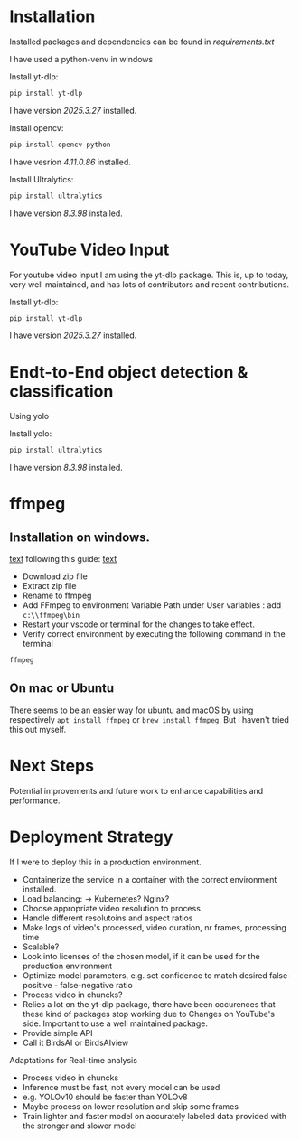 # Installation

Installed packages and dependencies can be found in _requirements.txt_

I have used a python-venv in windows

Install yt-dlp:
```bash
pip install yt-dlp
```
I have version _2025.3.27_ installed.

Install opencv:
```bash
pip install opencv-python
```
I have vesrion _4.11.0.86_ installed.

Install Ultralytics:
```bash
pip install ultralytics
```
I have version _8.3.98_ installed.


# YouTube Video Input
For youtube video input I am using the yt-dlp package. This is, up to today, very well maintained, and has lots of contributors and recent contributions.

Install yt-dlp:

```bash
pip install yt-dlp
```

I have version _2025.3.27_ installed.

# Endt-to-End object detection & classification
Using yolo

Install yolo:

```bash
pip install ultralytics
```

I have version _8.3.98_ installed.

# ffmpeg

## Installation on windows.
[text](https://ffmpeg.org/download.html)
following this guide:
[text](https://phoenixnap.com/kb/ffmpeg-windows)
- Download zip file
- Extract zip file
- Rename to ffmpeg
- Add FFmpeg to environment Variable Path under User variables : add `c:\\ffmpeg\bin`
- Restart your vscode or terminal for the changes to take effect.
- Verify correct environment by executing the following command in the terminal 
```bash
ffmpeg
```

## On mac or Ubuntu
There seems to be an easier way for ubuntu and macOS by using respectively `apt install ffmpeg` or `brew install ffmpeg`.
But i haven't tried this out myself.

# Next Steps

Potential improvements and future work to enhance capabilities and performance.

# Deployment Strategy

If I were to deploy this in a production environment.
- Containerize the service in a container with the correct environment installed.
- Load balancing: -> Kubernetes? Nginx?
- Choose appropriate video resolution to process
- Handle different resolutoins and aspect ratios
- Make logs of video's processed, video duration, nr frames, processing time
- Scalable?
- Look into licenses of the chosen model, if it can be used for the production environment
- Optimize model parameters, e.g. set confidence to match desired false-positive - false-negative ratio
- Process video in chuncks?
- Relies a lot on the yt-dlp package, there have been occurences that these kind of packages stop working due to Changes on YouTube's side. Important to use a well maintained package.
- Provide simple API
- Call it BirdsAI or BirdsAIview

Adaptations for Real-time analysis
- Process video in chuncks
- Inference must be fast, not every model can be used
- e.g. YOLOv10 should be faster than YOLOv8
- Maybe process on lower resolution and skip some frames
- Train lighter and faster model on accurately labeled data provided with the stronger and slower model